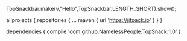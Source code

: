 TopSnackbar.make(v,"Hello",TopSnackbar.LENGTH_SHORT).show();
 
 
allprojects {
	repositories {
		...
		maven { url 'https://jitpack.io' }
	}
}

dependencies {
        compile 'com.github.NamelessPeople:TopSnack:1.0'
}


